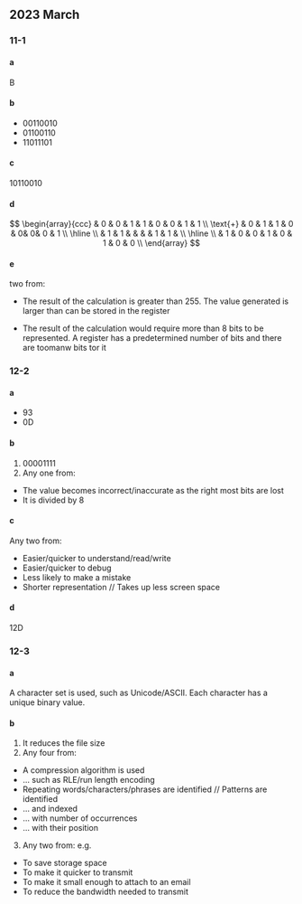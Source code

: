 ## 2023 March
### 11-1
#### a
B
#### b
- 00110010 
- 01100110 
- 11011101
#### c
10110010

#### d
$$
\begin{array}{ccc}
 & 0 & 0 & 1 & 1 & 0 & 0 & 1 & 1 \\
\text{+} & 0 & 1 & 1 & 0 & 0& 0& 0 & 1 \\
\hline \\
 & 1 & 1 & & & & 1 & 1 &  \\
\hline \\
 & 1 & 0 & 0 & 1 & 0 & 1 & 0 & 0 \\
\end{array}
$$
#### e
two from:
- The result of the calculation is greater than 255.
  The value generated is larger than can be stored in the register

- The result of the calculation would require more than 8 bits to be represented.
A register has a predetermined number of bits and there are toomanw bits tor it

### 12-2
#### a
- 93
- 0D
#### b
1. 00001111
2. Any one from:
- The value becomes incorrect/inaccurate as the right most bits are lost
- It is divided by 8 
#### c
Any two from:
- Easier/quicker to understand/read/write
- Easier/quicker to debug
- Less likely to make a mistake
- Shorter representation // Takes up less screen space 

#### d
12D

### 12-3
#### a
A character set is used, such as Unicode/ASCII.
Each character has a unique binary value.

#### b
1. It reduces the file size 
2. Any four from:
- A compression algorithm is used
- … such as RLE/run length encoding
- Repeating words/characters/phrases are identified // Patterns are identified
- … and indexed
- … with number of occurrences
- … with their position 
3. Any two from:
e.g.
- To save storage space
- To make it quicker to transmit
- To make it small enough to attach to an email
- To reduce the bandwidth needed to transmit 